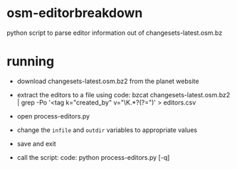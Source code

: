 osm-editorbreakdown
===================

python script to parse editor information out of changesets-latest.osm.bz

running
=======

* download changesets-latest.osm.bz2 from the planet website
* extract the editors to a file using
code:
    bzcat changesets-latest.osm.bz2 | grep -Po '\<tag k=\"created_by\" v=\"\K.*?(?=")' > editors.csv

* open process-editors.py
* change the `infile` and `outdir` variables to appropriate values
* save and exit
* call the script:
code:
    python process-editors.py [-q]

